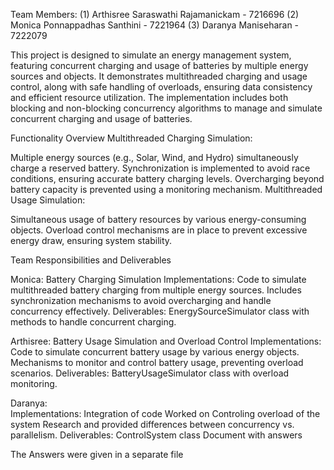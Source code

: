 Team Members:
(1) Arthisree Saraswathi Rajamanickam - 7216696
(2) Monica Ponnappadhas Santhini - 7221964
(3) Daranya Maniseharan - 7222079

This project is designed to simulate an energy management system, featuring concurrent charging and usage of batteries by multiple energy sources and objects.
It demonstrates multithreaded charging and usage control, along with safe handling of overloads, ensuring data consistency and efficient resource utilization.
The implementation includes both blocking and non-blocking concurrency algorithms to manage and simulate concurrent charging and usage of batteries.

Functionality Overview
Multithreaded Charging Simulation:

Multiple energy sources (e.g., Solar, Wind, and Hydro) simultaneously charge a reserved battery.
Synchronization is implemented to avoid race conditions, ensuring accurate battery charging levels.
Overcharging beyond battery capacity is prevented using a monitoring mechanism.
Multithreaded Usage Simulation:

Simultaneous usage of battery resources by various energy-consuming objects.
Overload control mechanisms are in place to prevent excessive energy draw, ensuring system stability.

Team Responsibilities and Deliverables

Monica: Battery Charging Simulation
Implementations:
Code to simulate multithreaded battery charging from multiple energy sources.
Includes synchronization mechanisms to avoid overcharging and handle concurrency effectively.
Deliverables:
EnergySourceSimulator class with methods to handle concurrent charging.

Arthisree: Battery Usage Simulation and Overload Control
Implementations:
Code to simulate concurrent battery usage by various energy objects.
Mechanisms to monitor and control battery usage, preventing overload scenarios.
Deliverables:
BatteryUsageSimulator class with overload monitoring.

Daranya:  
Implementations:
Integration of code
Worked on Controling overload of the system
Research and provided differences between concurrency vs. parallelism.
Deliverables:
ControlSystem class
Document with answers

The Answers were given in a separate file
